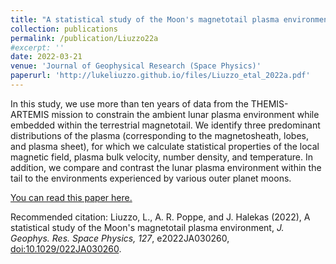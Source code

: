 ```yaml
---
title: "A statistical study of the Moon's magnetotail plasma environment"
collection: publications
permalink: /publication/Liuzzo22a
#excerpt: ''
date: 2022-03-21
venue: 'Journal of Geophysical Research (Space Physics)'
paperurl: 'http://lukeliuzzo.github.io/files/Liuzzo_etal_2022a.pdf'
---
```

In this study, we use more than ten years of data from the THEMIS-ARTEMIS mission to constrain the ambient lunar plasma environment while embedded within the terrestrial magnetotail. We identify three predominant distributions of the plasma (corresponding to the magnetosheath, lobes, and plasma sheet), for which we calculate statistical properties of the local magnetic field, plasma bulk velocity, number density, and temperature. In addition, we compare and contrast the lunar plasma environment within the tail to the environments experienced by various outer planet moons. 

[You can read this paper here.](http://lukeliuzzo.github.io/files/Liuzzo_etal_2022a.pdf)

Recommended citation: Liuzzo, L., A. R. Poppe, and J. Halekas (2022), A statistical study of the Moon's magnetotail plasma environment, <i>J. Geophys. Res. Space Physics, 127</i>, e2022JA030260, [doi:10.1029/022JA030260](https://doi.org/10.1029/022JA030260).
